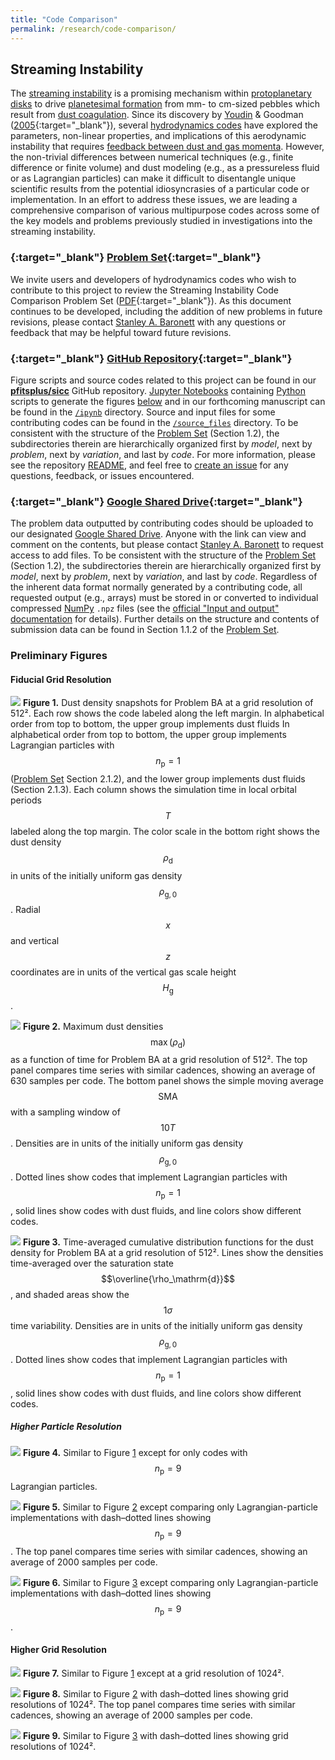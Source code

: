 ```yaml
---
title: "Code Comparison"
permalink: /research/code-comparison/
---
```

## Streaming Instability

The [streaming instability](/research/fluid-dynamics/#streaming-si) is a promising mechanism within [protoplanetary disks](/research/protoplanetary-disks/) to drive [planetesimal formation](/research/planet-formation/#planetesimal-formation) from mm- to cm-sized pebbles which result from [dust coagulation](/research/planet-formation/#dust-coagulation).
Since its discovery by [Youdin](/team/youdin-andrew/) & Goodman ([2005](https://ui.adsabs.harvard.edu/abs/2005ApJ...620..459Y/abstract){:target="_blank"}), several [hydrodynamics codes](/research/#software-development) have explored the parameters, non-linear properties, and implications of this aerodynamic instability that requires [feedback between dust and gas momenta](/research/fluid-dynamics/#dustgas-dynamics).
However, the non-trivial differences between numerical techniques (e.g., finite difference or finite volume) and dust modeling (e.g., as a pressureless fluid or as Lagrangian particles) can make it difficult to disentangle unique scientific results from the potential idiosyncrasies of a particular code or implementation.
In an effort to address these issues, we are leading a comprehensive comparison of various multipurpose codes across some of the key models and problems previously studied in investigations into the streaming instability.


### [<i class='fa-solid fa-file-pdf'></i>](/assets/docs/research/code-comparison/si/sicc_problem_set.pdf){:target="_blank"} [Problem Set](/assets/docs/research/code-comparison/si/sicc_problem_set.pdf){:target="_blank"}

We invite users and developers of hydrodynamics codes who wish to contribute to this project to review the Streaming Instability Code Comparison Problem Set ([PDF](/assets/docs/research/code-comparison/si/sicc_problem_set.pdf){:target="_blank"}).
As this document continues to be developed, including the addition of new problems in future revisions, please contact [Stanley A. Baronett](/team/baronett-stanley/) with any questions or feedback that may be helpful toward future revisions.


### [<i class='fab fa-fw fa-github'></i>](https://github.com/pfitsplus/sicc){:target="_blank"} [GitHub Repository](https://github.com/pfitsplus/sicc){:target="_blank"}

Figure scripts and source codes related to this project can be found in our [__pfitsplus/sicc__](https://github.com/pfitsplus/sicc) GitHub repository.
[Jupyter Notebooks](https://jupyter.org/) containing [Python](https://www.python.org/) scripts to generate the figures [below](#preliminary-figures) and in our forthcoming manuscript can be found in the [`/ipynb`](https://github.com/pfitsplus/sicc/tree/main/ipynb) directory.
Source and input files for some contributing codes can be found in the [`/source_files`](https://github.com/pfitsplus/sicc/tree/main/source_files) directory.
To be consistent with the structure of the [Problem Set](#problem-set) (Section 1.2), the subdirectories therein are hierarchically organized first by *model*, next by *problem*, next by *variation*, and last by *code*.
For more information, please see the repository [README](https://github.com/pfitsplus/sicc/blob/main/README.md), and feel free to [create an issue](https://github.com/pfitsplus/sicc/issues) for any questions, feedback, or issues encountered.


### [<i class='fab fa-fw fa-google-drive'></i>](https://drive.google.com/drive/folders/14GiJq2lyPePPaCrZzzELsCou5rLTza0v?usp=sharing){:target="_blank"}  [Google Shared Drive](https://drive.google.com/drive/folders/14GiJq2lyPePPaCrZzzELsCou5rLTza0v?usp=sharing){:target="_blank"}

The problem data outputted by contributing codes should be uploaded to our designated [Google Shared Drive](https://drive.google.com/drive/u/1/folders/14GiJq2lyPePPaCrZzzELsCou5rLTza0v).
Anyone with the link can view and comment on the contents, but please contact [Stanley A. Baronett](/team/baronett-stanley/) to request access to add files.
To be consistent with the structure of the [Problem Set](#problem-set) (Section 1.2), the subdirectories therein are hierarchically organized first by *model*, next by *problem*, next by *variation*, and last by *code*.
Regardless of the inherent data format normally generated by a contributing code, all requested output (e.g., arrays) must be stored in or converted to individual compressed [NumPy](https://numpy.org/doc/stable/index.html) `.npz` files (see the [official "Input and output" documentation](https://numpy.org/doc/stable/reference/routines.io.html) for details).
Further details on the structure and contents of submission data can be found in Section 1.1.2 of the [Problem Set](#problem-set).


### Preliminary Figures

#### Fiducial Grid Resolution

![](/assets/images/research/code-comparison/si/BA-512_snapshots.png)
**Figure 1.** Dust density snapshots for Problem BA at a grid resolution of 512².
Each row shows the code labeled along the left margin.
In alphabetical order from top to bottom, the upper group implements dust fluids 
In alphabetical order from top to bottom, the upper group implements Lagrangian particles with $$n_\mathrm{p} = 1$$ ([Problem Set](#problem-set) Section 2.1.2), and the lower group implements dust fluids (Section 2.1.3).
Each column shows the simulation time in local orbital periods $$T$$ labeled along the top margin.
The color scale in the bottom right shows the dust density $$\rho_\mathrm{d}$$ in units of the initially uniform gas density $$\rho_\mathrm{g,0}$$.
Radial $$x$$ and vertical $$z$$ coordinates are in units of the vertical gas scale height $$H_\mathrm{g}$$.

![](/assets/images/research/code-comparison/si/BA-512_time_series.png)
**Figure 2.** Maximum dust densities $$\max(\rho_\mathrm{d})$$ as a function of time for Problem BA at a grid resolution of 512².
The top panel compares time series with similar cadences, showing an average of 630 samples per code.
The bottom panel shows the simple moving average $$\mathrm{SMA}$$ with a sampling window of $$10T$$.
Densities are in units of the initially uniform gas density $$\rho_\mathrm{g,0}$$.
Dotted lines show codes that implement Lagrangian particles with $$n_\mathrm{p} = 1$$, solid lines show codes with dust fluids, and line colors show different codes.

![](/assets/images/research/code-comparison/si/BA-512_CDF.png)
**Figure 3.** Time-averaged cumulative distribution functions for the dust density for Problem BA at a grid resolution of 512².
Lines show the densities time-averaged over the saturation state $$\overline{\rho_\mathrm{d}}$$, and shaded areas show the $$1\sigma$$ time variability.
Densities are in units of the initially uniform gas density $$\rho_\mathrm{g,0}$$.
Dotted lines show codes that implement Lagrangian particles with $$n_\mathrm{p} = 1$$, solid lines show codes with dust fluids, and line colors show different codes.


##### Higher Particle Resolution

![](/assets/images/research/code-comparison/si/BA-512-np9_snapshots.png)
**Figure 4.** Similar to Figure [1](#higher-particle-resolution:~:text=Permalink-,Figure%201.,-Dust%20density%20snapshots) except for only codes with $$n_\mathrm{p} = 9$$ Lagrangian particles.

![](/assets/images/research/code-comparison/si/BA-512-np9_time_series.png)
**Figure 5.** Similar to Figure [2](#higher-particle-resolution:~:text=.-,Figure%202.,-Maximum%20dust%20densities) except comparing only Lagrangian-particle implementations with dash–dotted lines showing $$n_\mathrm{p} = 9$$.
The top panel compares time series with similar cadences, showing an average of 2000 samples per code.

![](/assets/images/research/code-comparison/si/BA-512-np9_CDF.png)
**Figure 6.** Similar to Figure [3](#higher-particle-resolution:~:text=show%20different%20codes.-,Figure%203.,-Time%2Daveraged%20cumulative) except comparing only Lagrangian-particle implementations with dash–dotted lines showing $$n_\mathrm{p} = 9$$.

#### Higher Grid Resolution

![](/assets/images/research/code-comparison/si/BA-1024_snapshots.png)
**Figure 7.** Similar to Figure [1](#higher-particle-resolution:~:text=Permalink-,Figure%201.,-Dust%20density%20snapshots) except at a grid resolution of 1024².

![](/assets/images/research/code-comparison/si/BA-1024_time_series.png)
**Figure 8.** Similar to Figure [2](#higher-particle-resolution:~:text=.-,Figure%202.,-Maximum%20dust%20densities) with dash–dotted lines showing grid resolutions of 1024².
The top panel compares time series with similar cadences, showing an average of 2000 samples per code.

![](/assets/images/research/code-comparison/si/BA-1024_CDF.png)
**Figure 9.** Similar to Figure [3](#higher-particle-resolution:~:text=show%20different%20codes.-,Figure%203.,-Time%2Daveraged%20cumulative) with dash–dotted lines showing grid resolutions of 1024².
